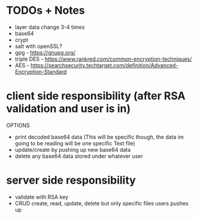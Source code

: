 # TODOs + Notes
- layer data change 3-4 times
- base64
- crypt
- salt with openSSL?
- gpg - https://gnupg.org/
- triple DES - https://www.rankred.com/common-encryption-techniques/
- AES - https://searchsecurity.techtarget.com/definition/Advanced-Encryption-Standard


client side responsibility (after RSA validation and user is in)
=========
OPTIONS
- print decoded base64 data (This will be specific though, the data im going to be reading will be one specific Text file)
- update/create by pushing up new base64 data
- delete any base64 data stored under whatever user


server side responsibility
=========
- validate with RSA key
- CRUD create, read, update, delete but only specific files users pushes up